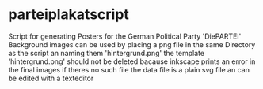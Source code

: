 # parteiplakatscript
Script for generating Posters for the German Political Party 'DiePARTEI'
Background images can be used by placing a png file in the same Directory as the script an naming them 'hintergrund.png'
the template 'hintergrund.png' should not be deleted bacause inkscape prints an error in the final images if theres no such file
the data file is a plain svg file an can be edited with a texteditor
